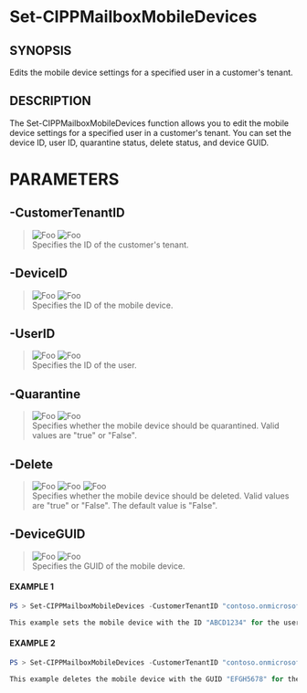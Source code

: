 # Set-CIPPMailboxMobileDevices
## SYNOPSIS
Edits the mobile device settings for a specified user in a customer's tenant.
## DESCRIPTION
The Set-CIPPMailboxMobileDevices function allows you to edit the mobile device settings for a specified user in a customer's tenant. 
You can set the device ID, user ID, quarantine status, delete status, and device GUID.
# PARAMETERS

## **-CustomerTenantID**
> ![Foo](https://img.shields.io/badge/Type-String-Blue?) ![Foo](https://img.shields.io/badge/Mandatory-TRUE-Red?) \
Specifies the ID of the customer's tenant.

  ## **-DeviceID**
> ![Foo](https://img.shields.io/badge/Type-String-Blue?) ![Foo](https://img.shields.io/badge/Mandatory-FALSE-Green?) \
Specifies the ID of the mobile device.

  ## **-UserID**
> ![Foo](https://img.shields.io/badge/Type-String-Blue?) ![Foo](https://img.shields.io/badge/Mandatory-TRUE-Red?) \
Specifies the ID of the user.

  ## **-Quarantine**
> ![Foo](https://img.shields.io/badge/Type-String-Blue?) ![Foo](https://img.shields.io/badge/Mandatory-FALSE-Green?) \
Specifies whether the mobile device should be quarantined. Valid values are "true" or "False".

  ## **-Delete**
> ![Foo](https://img.shields.io/badge/Type-String-Blue?) ![Foo](https://img.shields.io/badge/Mandatory-FALSE-Green?) ![Foo](https://img.shields.io/badge/DefaultValue-False-Blue?color=5547a8)\
Specifies whether the mobile device should be deleted. Valid values are "true" or "False". The default value is "False".

  ## **-DeviceGUID**
> ![Foo](https://img.shields.io/badge/Type-Guid-Blue?) ![Foo](https://img.shields.io/badge/Mandatory-FALSE-Green?) \
Specifies the GUID of the mobile device.

 #### EXAMPLE 1
```powershell
PS > Set-CIPPMailboxMobileDevices -CustomerTenantID "contoso.onmicrosoft.com" -DeviceID "ABCD1234" -UserID "user1@domain.com" -Quarantine "true"

This example sets the mobile device with the ID "ABCD1234" for the user "user1@domain.com" in the customer's tenant with the ID "contoso.onmicrosoft.com" to be quarantined.
```
 #### EXAMPLE 2
```powershell
PS > Set-CIPPMailboxMobileDevices -CustomerTenantID "contoso.onmicrosoft.com" -UserID "user1@domain.com" -Delete "true" -DeviceGUID "EFGH5678"

This example deletes the mobile device with the GUID "EFGH5678" for the user "user1@domain.com" in the customer's tenant with the ID "contoso.onmicrosoft.com".
```

